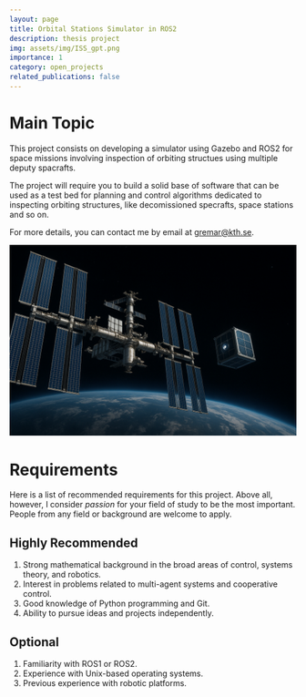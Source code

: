 ```yaml
---
layout: page
title: Orbital Stations Simulator in ROS2
description: thesis project
img: assets/img/ISS_gpt.png
importance: 1
category: open_projects
related_publications: false
---
```



# Main Topic
This project consists on developing a simulator using Gazebo and ROS2 for space missions involving inspection of orbiting structues using multiple deputy spacrafts. 

The project will require you to build a solid base of software that can be used as a test bed for planning and control algorithms dedicated to inspecting orbiting structures, like decomissioned specrafts, space stations and so on.

For more details, you can contact me by email at gremar@kth.se.

![image info](/assets/img/ISS_gpt.png)



# Requirements

Here is a list of recommended requirements for this project. Above all, however, I consider *passion* for your field of study to be the most important. People from any field or background are welcome to apply.

## Highly Recommended
1. Strong mathematical background in the broad areas of control, systems theory, and robotics.
2. Interest in problems related to multi-agent systems and cooperative control.
3. Good knowledge of Python programming and Git.
4. Ability to pursue ideas and projects independently.

## Optional
1. Familiarity with ROS1 or ROS2.
2. Experience with Unix-based operating systems.
3. Previous experience with robotic platforms.